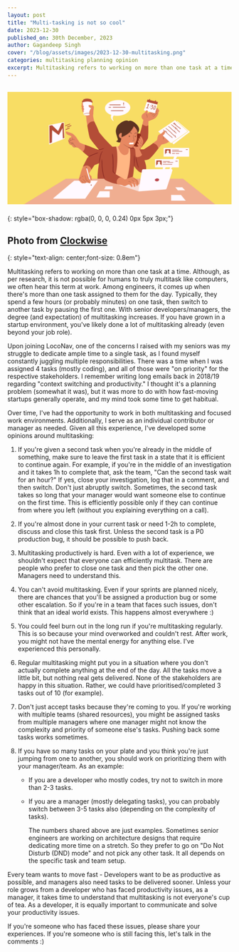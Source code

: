 ```yaml
---
layout: post
title: "Multi-tasking is not so cool"
date: 2023-12-30
published_on: 30th December, 2023
author: Gagandeep Singh
cover: "/blog/assets/images/2023-12-30-multitasking.png"
categories: multitasking planning opinion
excerpt: Multitasking refers to working on more than one task at a time. Although, as per research, it is not possible for humans to truly multitask like computers, we often hear this term at work. Among engineers, it comes up when...
---
```


![cover-photo](/blog/assets/images/2023-12-30-multitasking.png)
---
{: style="box-shadow: rgba(0, 0, 0, 0.24) 0px 5px 3px;"}

Photo from <a href="https://www.getclockwise.com/blog/multitasking-impacts-productivity">Clockwise</a>
---
{: style="text-align: center;font-size: 0.8em"}


Multitasking refers to working on more than one task at a time. Although, as per research, it is not possible for humans to truly multitask like computers, we often hear this term at work. Among engineers, it comes up when there's more than one task assigned to them for the day. Typically, they spend a few hours (or probably minutes) on one task, then switch to another task by pausing the first one. With senior developers/managers, the degree (and expectation) of multitasking increases. If you have grown in a startup environment, you've likely done a lot of multitasking already (even beyond your job role).

Upon joining LocoNav, one of the concerns I raised with my seniors was my struggle to dedicate ample time to a single task, as I found myself constantly juggling multiple responsibilities. There was a time when I was assigned 4 tasks (mostly coding), and all of those were "on priority" for the respective stakeholders. I remember writing long emails back in 2018/19 regarding "context switching and productivity." I thought it's a planning problem (somewhat it was), but it was more to do with how fast-moving startups generally operate, and my mind took some time to get habitual.

Over time, I've had the opportunity to work in both multitasking and focused work environments. Additionally, I serve as an individual contributor or manager as needed. Given all this experience, I've developed some opinions around multitasking:

1. If you're given a second task when you're already in the middle of something, make sure to leave the first task in a state that it is efficient to continue again. For example, if you're in the middle of an investigation and it takes 1h to complete that, ask the team, "Can the second task wait for an hour?" If yes, close your investigation, log that in a comment, and then switch. Don't just abruptly switch. Sometimes, the second task takes so long that your manager would want someone else to continue on the first time. This is efficiently possible only if they can continue from where you left (without you explaining everything on a call).

2. If you're almost done in your current task or need 1-2h to complete, discuss and close this task first. Unless the second task is a P0 production bug, it should be possible to push back.

3. Multitasking productively is hard. Even with a lot of experience, we shouldn't expect that everyone can efficiently multitask. There are people who prefer to close one task and then pick the other one. Managers need to understand this.

4. You can't avoid multitasking. Even if your sprints are planned nicely, there are chances that you'll be assigned a production bug or some other escalation. So if you're in a team that faces such issues, don't think that an ideal world exists. This happens almost everywhere :)

5. You could feel burn out in the long run if you're multitasking regularly. This is so because your mind overworked and couldn't rest. After work, you might not have the mental energy for anything else. I've experienced this personally.

6. Regular multitasking might put you in a situation where you don't actually complete anything at the end of the day. All the tasks move a little bit, but nothing real gets delivered. None of the stakeholders are happy in this situation. Rather, we could have prioritised/completed 3 tasks out of 10 (for example).

7. Don't just accept tasks because they're coming to you. If you're working with multiple teams (shared resources), you might be assigned tasks from multiple managers where one manager might not know the complexity and priority of someone else's tasks. Pushing back some tasks works sometimes.

8. If you have so many tasks on your plate and you think you're just jumping from one to another, you should work on prioritizing them with your manager/team. As an example:

    * If you are a developer who mostly codes, try not to switch in more than 2-3 tasks.

    * If you are a manager (mostly delegating tasks), you can probably switch between 3-5 tasks also (depending on the complexity of tasks).


        The numbers shared above are just examples. Sometimes senior engineers are working on architecture designs that require dedicating more time on a stretch. So they prefer to go on "Do Not Disturb (DND) mode" and not pick any other task. It all depends on the specific task and team setup.


Every team wants to move fast - Developers want to be as productive as possible, and managers also need tasks to be delivered sooner. Unless your role grows from a developer who has faced productivity issues, as a manager, it takes time to understand that multitasking is not everyone's cup of tea. As a developer, it is equally important to communicate and solve your productivity issues.

If you're someone who has faced these issues, please share your experiences. If you're someone who is still facing this, let's talk in the comments :)
